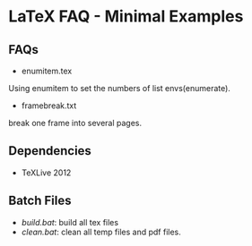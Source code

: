LaTeX FAQ - Minimal Examples
====================

## FAQs

+ enumitem.tex

Using enumitem to set the numbers of list envs(enumerate).

+ framebreak.txt

break one frame into several pages.


## Dependencies

+ TeXLive 2012

## Batch Files

+ *build.bat*: build all tex files
+ *clean.bat*: clean all temp files and pdf files.
